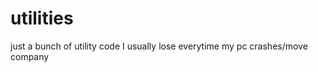 utilities
=========

just a bunch of utility code I usually lose everytime my pc crashes/move company